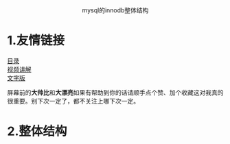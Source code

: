 <center>mysql的innodb整体结构</center>

# 1.友情链接
[目录](https://github.com/edanlx/SealBook/blob/master/catalog.md)  
[视频讲解](https://www.bilibili.com/video/BV1Ey4y167HQ/)   
[文字版](https://github.com/edanlx/SealBook/blob/master/mysql/structure.md)

屏幕前的**大帅比**和**大漂亮**如果有帮助到你的话请顺手点个赞、加个收藏这对我真的很重要。别下次一定了，都不关注上哪下次一定。

# 2.整体结构